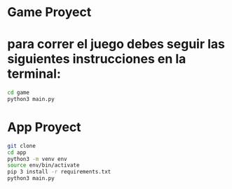 # Game Proyect
# para correr el juego debes seguir las siguientes instrucciones en la terminal:

```sh
cd game 
python3 main.py
```

# App Proyect

```sh
git clone
cd app
python3 -m venv env
source env/bin/activate
pip 3 install -r requirements.txt
python3 main.py
```